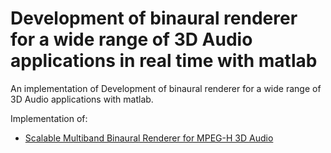 # Development of binaural renderer for a wide range of 3D Audio applications in real time with matlab

An implementation of Development of binaural renderer for a wide range of 3D Audio applications with matlab.

Implementation of:

* [Scalable Multiband Binaural Renderer for MPEG-H 3D Audio][research]

[research]: https://ieeexplore.ieee.org/document/7093133
